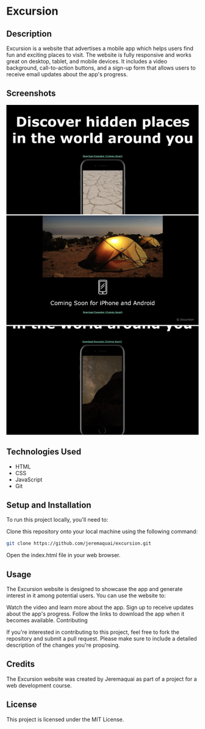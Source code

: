 # Excursion

## Description

Excursion is a website that advertises a mobile app which helps users find fun and exciting places to visit. The website is fully responsive and works great on desktop, tablet, and mobile devices. It includes a video background, call-to-action buttons, and a sign-up form that allows users to receive email updates about the app's progress.

## Screenshots

[![Product Screen Shot One][screenshot-one]]()
[![Product Screen Shot Two][screenshot-two]]()
[![Product Screen Shot Three][screenshot-three]]()


## Technologies Used

- HTML
- CSS
- JavaScript
- Git
## Setup and Installation

To run this project locally, you'll need to:

Clone this repository onto your local machine using the following command:

```sh
git clone https://github.com/jeremaquai/excursion.git
```
Open the index.html file in your web browser.
## Usage

The Excursion website is designed to showcase the app and generate interest in it among potential users. You can use the website to:

Watch the video and learn more about the app.
Sign up to receive updates about the app's progress.
Follow the links to download the app when it becomes available.
Contributing

If you're interested in contributing to this project, feel free to fork the repository and submit a pull request. Please make sure to include a detailed description of the changes you're proposing.

## Credits

The Excursion website was created by Jeremaquai as part of a project for a web development course.

## License

This project is licensed under the MIT License.


<!-- MARKDOWN LINKS AND IMAGES -->
[screenshot-one]: ./resources/screenshots/screenshotOne.png
[screenshot-two]: ./resources/screenshots/screenshotTwo.png
[screenshot-three]: ./resources/screenshots/screenshotThree.png